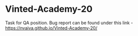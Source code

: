 # Vinted-Academy-20
Task for QA position.
Bug report can be found under this link - https://nvaiva.github.io/Vinted-Academy-20/

